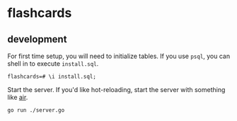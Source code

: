 # flashcards

## development
For first time setup, you will need to initialize tables. If you use `psql`, you can shell in to execute `install.sql`.
```psql
flashcards=# \i install.sql;
```
Start the server. If you'd like hot-reloading, start the server with something like [air](https://github.com/air-verse/air).
```zsh
go run ./server.go
```
